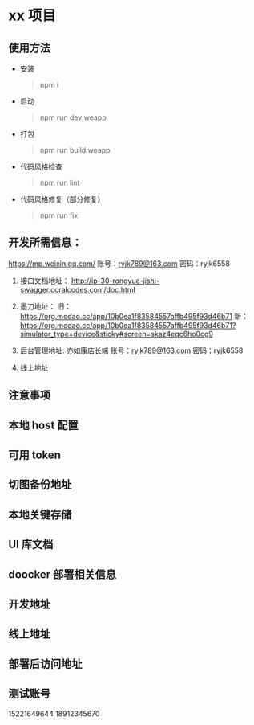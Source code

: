 # xx 项目

## 使用方法

- 安装
  > npm i
- 启动
  > npm run dev:weapp
- 打包
  > npm run build:weapp
- 代码风格检查
  > npm run lint
- 代码风格修复（部分修复）
  > npm run fix

## 开发所需信息：

<https://mp.weixin.qq.com/>
账号：ryjk789@163.com
密码：ryjk6558

1. 接口文档地址：
   http://ip-30-rongyue-jishi-swagger.coralcodes.com/doc.html

2. 墨刀地址：
   旧：https://org.modao.cc/app/10b0ea1f83584557affb495f93d46b71
   新：https://org.modao.cc/app/10b0ea1f83584557affb495f93d46b71?simulator_type=device&sticky#screen=skaz4eqc6ho0cg9

3. 后台管理地址:
   亦如康店长端
   账号：ryjk789@163.com
   密码：ryjk6558

4. 线上地址
<!-- 前台：https://m.astyyk.com/
后台：http://admin.astyyk.com -->

## 注意事项

<!-- 新加入页面都采用了 `resize.less` 来调整单位, `html` 的 `font-size` 大小默认技术为 `10px`;
源码位于 `/src/assets/style/resize.less`; -->

## 本地 host 配置

<!-- 127.0.0.1 ip-29-tianying-front.coralcodes.com -->

## 可用 token

<!-- Bearer eyJhbGciOiJIUzUxMiJ9.eyJzdWIiOiJvLXU0VzBxSExDcnZSMXlaT0lEQnNnUlQtczg0IiwiY3JlYXRlZCI6MTU1NzA1MzAyNjc1NiwiZXhwIjoxNTU3NjU3ODI2fQ.k9EdCQ71uM7cjjZva5iNva1lITM58oEzdPfAA6ubllblApXIVqfjjxfOSKAYZe0Wef8RCDoH24v71InxM8kVrg -->

## 切图备份地址

<!-- ```path
稻壳云

B2019011501_傲视天鹰微信公众号定制/4.设计/0.最终产物/切图
``` -->

## 本地关键存储

<!--
```txt
key:
user_info

value:
{"nickName":"Mark","avatar":"http://thirdwx.qlogo.cn/mmopen/vi_32/pweWQAvicw137QgRhCuTYRGwibdHZ4zJQ4ibR3zrAjjBQZxrPJqwGUicm3EP3kDOibbjG8nQbfD7aciaKCibe1HqEnfFg/132"}

key:
token

value:
"Bearer eyJhbGciOiJIUzUxMiJ9.eyJzdWIiOiJvLXU0VzBxSExDcnZSMXlaT0lEQnNnUlQtczg0IiwiY3JlYXRlZCI6MTU1NzI4NDczNjk3NywiZXhwIjoxNTU3ODg5NTM2fQ.BodWPjPwZetl58G_mgs_LkKxuuFie7GPh5isXzytfF0G6UiEzXRobrmK5LfrW-11nyJ1v03SqVUQ0zn_qEpV7g"
``` -->

## UI 库文档

<!-- https://mobile.ant.design/index-cn -->

## doocker 部署相关信息

<!-- <https://www.daocloud.io/>

端口号 50076

主机 29 -->

## 开发地址

<!-- REACT_APP_SHARE_URL=http://ip-29-tianying-front.coralcodes.com -->

## 线上地址

<!-- REACT_APP_SHARE_URL=https://m.astyyk.com/ -->

## 部署后访问地址

<!-- <http://ip-29-tianying-front.coralcodes.com/> -->

## 测试账号

15221649644
18912345670
